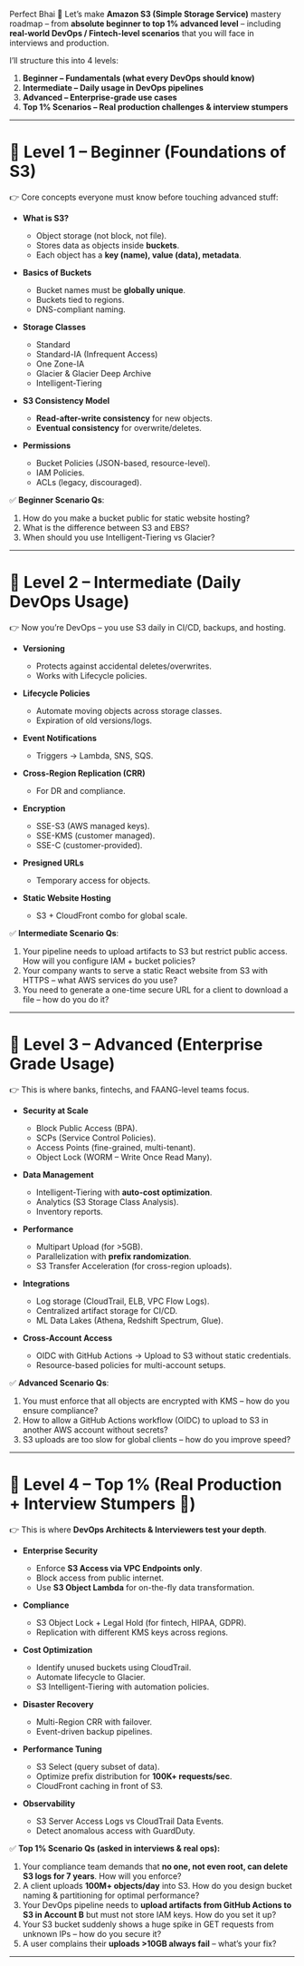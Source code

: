 Perfect Bhai 🚀
Let’s make **Amazon S3 (Simple Storage Service)** mastery roadmap – from **absolute beginner to top 1% advanced level** – including **real-world DevOps / Fintech-level scenarios** that you will face in interviews and production.

I’ll structure this into 4 levels:

1. **Beginner – Fundamentals (what every DevOps should know)**
2. **Intermediate – Daily usage in DevOps pipelines**
3. **Advanced – Enterprise-grade use cases**
4. **Top 1% Scenarios – Real production challenges & interview stumpers**

---

# 🔹 Level 1 – Beginner (Foundations of S3)

👉 Core concepts everyone must know before touching advanced stuff:

* **What is S3?**

  * Object storage (not block, not file).
  * Stores data as objects inside **buckets**.
  * Each object has a **key (name), value (data), metadata**.

* **Basics of Buckets**

  * Bucket names must be **globally unique**.
  * Buckets tied to regions.
  * DNS-compliant naming.

* **Storage Classes**

  * Standard
  * Standard-IA (Infrequent Access)
  * One Zone-IA
  * Glacier & Glacier Deep Archive
  * Intelligent-Tiering

* **S3 Consistency Model**

  * **Read-after-write consistency** for new objects.
  * **Eventual consistency** for overwrite/deletes.

* **Permissions**

  * Bucket Policies (JSON-based, resource-level).
  * IAM Policies.
  * ACLs (legacy, discouraged).

✅ **Beginner Scenario Qs**:

1. How do you make a bucket public for static website hosting?
2. What is the difference between S3 and EBS?
3. When should you use Intelligent-Tiering vs Glacier?

---

# 🔹 Level 2 – Intermediate (Daily DevOps Usage)

👉 Now you’re DevOps – you use S3 daily in CI/CD, backups, and hosting.

* **Versioning**

  * Protects against accidental deletes/overwrites.
  * Works with Lifecycle policies.

* **Lifecycle Policies**

  * Automate moving objects across storage classes.
  * Expiration of old versions/logs.

* **Event Notifications**

  * Triggers → Lambda, SNS, SQS.

* **Cross-Region Replication (CRR)**

  * For DR and compliance.

* **Encryption**

  * SSE-S3 (AWS managed keys).
  * SSE-KMS (customer managed).
  * SSE-C (customer-provided).

* **Presigned URLs**

  * Temporary access for objects.

* **Static Website Hosting**

  * S3 + CloudFront combo for global scale.

✅ **Intermediate Scenario Qs**:

1. Your pipeline needs to upload artifacts to S3 but restrict public access. How will you configure IAM + bucket policies?
2. Your company wants to serve a static React website from S3 with HTTPS – what AWS services do you use?
3. You need to generate a one-time secure URL for a client to download a file – how do you do it?

---

# 🔹 Level 3 – Advanced (Enterprise Grade Usage)

👉 This is where banks, fintechs, and FAANG-level teams focus.

* **Security at Scale**

  * Block Public Access (BPA).
  * SCPs (Service Control Policies).
  * Access Points (fine-grained, multi-tenant).
  * Object Lock (WORM – Write Once Read Many).

* **Data Management**

  * Intelligent-Tiering with **auto-cost optimization**.
  * Analytics (S3 Storage Class Analysis).
  * Inventory reports.

* **Performance**

  * Multipart Upload (for >5GB).
  * Parallelization with **prefix randomization**.
  * S3 Transfer Acceleration (for cross-region uploads).

* **Integrations**

  * Log storage (CloudTrail, ELB, VPC Flow Logs).
  * Centralized artifact storage for CI/CD.
  * ML Data Lakes (Athena, Redshift Spectrum, Glue).

* **Cross-Account Access**

  * OIDC with GitHub Actions → Upload to S3 without static credentials.
  * Resource-based policies for multi-account setups.

✅ **Advanced Scenario Qs**:

1. You must enforce that all objects are encrypted with KMS – how do you ensure compliance?
2. How to allow a GitHub Actions workflow (OIDC) to upload to S3 in another AWS account without secrets?
3. S3 uploads are too slow for global clients – how do you improve speed?

---

# 🔹 Level 4 – Top 1% (Real Production + Interview Stumpers 🚀)

👉 This is where **DevOps Architects & Interviewers test your depth**.

* **Enterprise Security**

  * Enforce **S3 Access via VPC Endpoints only**.
  * Block access from public internet.
  * Use **S3 Object Lambda** for on-the-fly data transformation.

* **Compliance**

  * S3 Object Lock + Legal Hold (for fintech, HIPAA, GDPR).
  * Replication with different KMS keys across regions.

* **Cost Optimization**

  * Identify unused buckets using CloudTrail.
  * Automate lifecycle to Glacier.
  * S3 Intelligent-Tiering with automation policies.

* **Disaster Recovery**

  * Multi-Region CRR with failover.
  * Event-driven backup pipelines.

* **Performance Tuning**

  * S3 Select (query subset of data).
  * Optimize prefix distribution for **100K+ requests/sec**.
  * CloudFront caching in front of S3.

* **Observability**

  * S3 Server Access Logs vs CloudTrail Data Events.
  * Detect anomalous access with GuardDuty.

✅ **Top 1% Scenario Qs (asked in interviews & real ops):**

1. Your compliance team demands that **no one, not even root, can delete S3 logs for 7 years**. How will you enforce?
2. A client uploads **100M+ objects/day** into S3. How do you design bucket naming & partitioning for optimal performance?
3. Your DevOps pipeline needs to **upload artifacts from GitHub Actions to S3 in Account B** but must not store IAM keys. How do you set it up?
4. Your S3 bucket suddenly shows a huge spike in GET requests from unknown IPs – how do you secure it?
5. A user complains their **uploads >10GB always fail** – what’s your fix?

---
